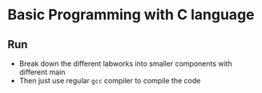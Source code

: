 # Basic Programming with C language

## Run

- Break down the different labworks into smaller components with different main
- Then just use regular `gcc` compiler to compile the code
